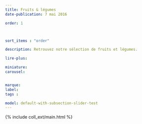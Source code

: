 ```yaml
---
title: Fruits & légumes
date-publication: 7 mai 2016

order: 1



sort_items : "order"

description: Retrouvez notre sélection de fruits et légumes.

lire-plus: 

miniature: 
carousel: 


marque: 
label:
tags : 

model: default-with-subsection-slider-test
---
```


<!-- ******************************** -->
<!-- **** intro rayon **** -->



<!-- **** fin intro rayon ********* -->
<!-- ****************************** -->
<!--fin-excerpt-->

{% include coll_ext/main.html 
%}

